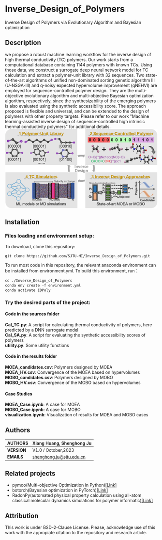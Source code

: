 # Inverse_Design_of_Polymers
Inverse Design of Polymers via Evolutionary Algorithm and Bayesian optimization
## Description
we propose a robust machine learning workflow for the inverse design of high thermal conductivity (TC) polymers. Our work starts from a computational database containing 1144 polymers with known TCs. Using those data, we construct a surrogate deep neural network model for TC calculation and extract a polymer-unit library with 32 sequences. Two state-of-the-art algorithms of unified non-dominated sorting genetic algorithm III (U-NSGA-III) and q-noisy expected hypervolume improvement (qNEHVI) are employed for sequence-controlled polymer design. They are the multi-objective evolutionary algorithm and multi-objective Bayesian optimization algorithm, respectively, since the synthesizability of the emerging polymers is also evaluated using the synthetic accessibility score. The approach proposed is flexible and universal, and can be extended to the design of polymers with other property targets. Please refer to our work "Machine learning-assisted inverse design of sequence-controlled high intrinsic thermal conductivity polymers" for additional details.
![Workflow](https://github.com/SJTU-MI/Inverse_Design_of_Polymers/blob/main/Workflow.png)
## Installation

### Files loading and environment setup:

To download, clone this repository:<br>
````
git clone https://github.com/SJTU-MI/Inverse_Design_of_Polymers.git
````

To run most code in this repository, the relevant anaconda environment can be installed from environment.yml. To build this environment, run：<br>
````
cd ./Inverse_Design_of_Polymers
conda env create -f environment.yml
conda activate IDPoly
````
### Try the desired parts of the project:
#### Code in the sources folder
**Cal_TC.py**: A script for calculating thermal conductivity of polymers, here predicted by a DNN surrogate model <br>
**Cal_SA.py**: A script for evaluating the synthetic accessibility scores of polymers <br>
**utility.py**: Some utility functions <br>
#### Code in the results folder
**MOEA_candidates.csv**: Polymers designed by MOEA <br>
**MOEA_HV.csv**: Convergence of the MOEA based on hypervolumes <br>
**MOBO_candidates.csv**: Polymers designed by MOBO <br>
**MOBO_HV.csv**: Convergence of the MOBO based on hypervolumes <br>
#### Case Studies
**MOEA_Case.ipynb**: A case for MOEA <br>
**MOBO_Case.ipynb**: A case for MOBO <br>
**visualization.ipynb**: Visualization of results for MOEA and MOBO cases <br>
## Authors

| **AUTHORS** |Xiang Huang, Shenghong Ju            |
|-------------|--------------------------------------------------|
| **VERSION** | V1.0 / October,2023                               |
| **EMAILS**  | shenghong.ju@sjtu.edu.cn                         |

## Related projects
- pymoo(Multi-objective Optimization in Python)[[Link]](https://github.com/anyoptimization/pymoo)
- botorch(Bayesian optimization in PyTorch)[[Link]](https://github.com/pytorch/botorch)
- RadonPy(automated physical property calculation using all-atom classical molecular dynamics simulations for polymer informatic)[[Link]](https://github.com/RadonPy/RadonPy)

## Attribution

This work is under BSD-2-Clause License. Please, acknowledge use of this work with the appropiate citation to the repository and research article.
